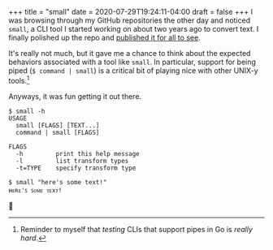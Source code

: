 +++
title = "small"
date = 2020-07-29T19:24:11-04:00
draft = false
+++
I was browsing through my GitHub repositories the other day and noticed `small`, a CLI tool I started working on about two years ago to convert text.
I finally polished up the repo and [published it for all to see](https://github.com/svanburen/small).

It's really not much, but it gave me a chance to think about the expected behaviors associated with a tool like `small`.
In particular, support for being piped (`$ command | small`) is a critical bit of playing nice with other UNIX-y tools.[^1]

Anyways, it was fun getting it out there.

```commandline
$ small -h
USAGE
  small [FLAGS] [TEXT...]
  command | small [FLAGS]

FLAGS
  -h         print this help message
  -l         list transform types
  -t=TYPE    specify transform type

$ small "here's some text!"
ʜᴇʀᴇ'ꜱ ꜱᴏᴍᴇ ᴛᴇxᴛ!

```

🤖

[^1]: Reminder to myself that _testing_ CLIs that support pipes in Go is *really hard*.
